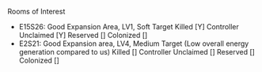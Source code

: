 Rooms of Interest

- E15S26: Good Expansion Area, LV1, Soft Target
    Killed [Y]
    Controller Unclaimed [Y]
    Reserved []
    Colonized []
- E2S21: Good Expansion area, LV4, Medium Target (Low overall energy generation compared to us)
    Killed []
    Controller Unclaimed []
    Reserved []
    Colonized []
